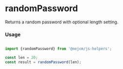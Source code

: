 
# randomPassword

<p>
  Returns a random password with optional length setting.
</p>

### Usage

```js

import {randomPassword} from '@nejcm/js-helpers';

const len = 20;
const result = randomPassword(len);

```